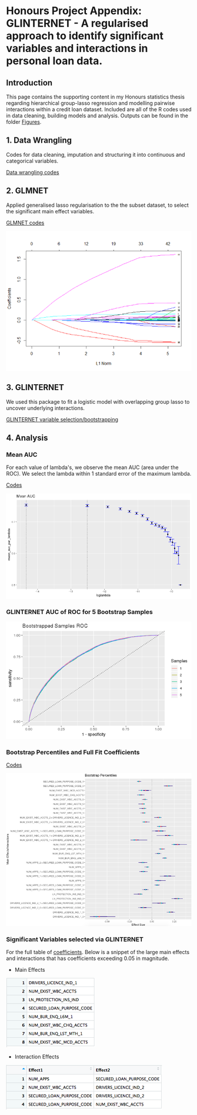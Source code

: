 # Honours Project Appendix: GLINTERNET - A regularised approach to identify significant variables and interactions in personal loan data.

## Introduction
This page contains the supporting content in my Honours statistics thesis regarding hierarchical group-lasso 
regression and modelling pairwise interactions within a credit loan dataset. Included are all of the R codes 
used in data cleaning, building models and analysis. Outputs can be found in the folder 
[Figures](https://github.com/debl9/Honours_glinternet/tree/master/Figures).

## 1. Data Wrangling 
Codes for data cleaning, imputation and structuring it into continuous and categorical variables. 

[Data wrangling codes](https://github.com/debl9/Honours_glinternet/blob/master/Rcodes/code1_data_wrangling.R)

## 2. GLMNET 
Applied generalised lasso regularisation to the the subset dataset, to select the significant main effect 
variables.

[GLMNET codes](https://github.com/debl9/Honours_glinternet/blob/master/Rcodes/code3_glmnet.R)

![GitHub Logo](/Figures/plot_glmnet_lasso.png)

## 3. GLINTERNET
We used this package to fit a logistic model with overlapping group lasso to uncover underlying interactions.

[GLINTERNET variable selection/bootstrapping](https://github.com/debl9/Honours_glinternet/blob/master/Rcodes/code4_glinternet.R)

## 4. Analysis 
### Mean AUC

For each value of lambda's, we observe the mean AUC (area under the ROC). We select the lambda within 1 standard error
of the maximum lambda. 

[Codes](https://github.com/debl9/Honours_glinternet/blob/master/Rcodes/code4_glinternet.R)

![GitHub Logo](/Figures/glint_mean_auc.png)

### GLINTERNET AUC of ROC for 5 Bootstrap Samples

![GitHub Logo](/Figures/bs_roc2.png)

### Bootstrap Percentiles and Full Fit Coefficients

[Codes](https://github.com/debl9/Honours_glinternet/blob/master/Rcodes/code6_extractcoefs_analysis.R)

![Percentiles](/Figures/glint_bootstrap_percentiles.png)

### Significant Variables selected via GLINTERNET

For the full table of [coefficients](https://github.com/debl9/Honours_glinternet/blob/master/Rcodes/full_coefs.csv).
Below is a snippet of the large main effects and interactions that has coefficients exceeding 0.05 in magnitude.

- Main Effects

![main_effects](/Figures/glint_main_effects.png)

- Interaction Effects

![Interactions](/Figures/glint_interaction_effects.png)